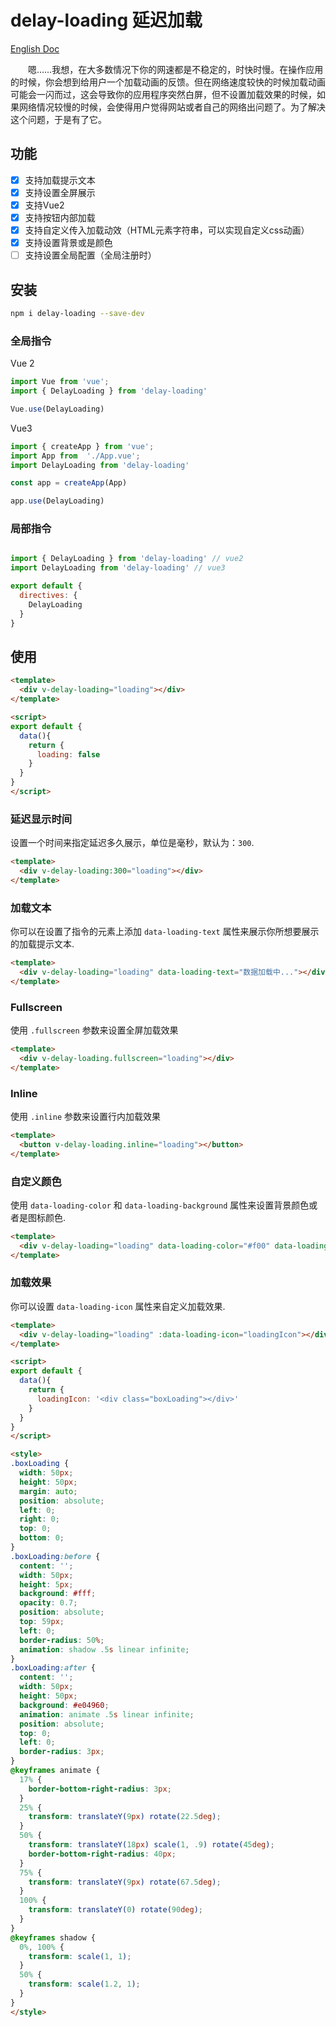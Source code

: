 # delay-loading 延迟加载

[English Doc](/README.md)

&emsp;&emsp;嗯……我想，在大多数情况下你的网速都是不稳定的，时快时慢。在操作应用的时候，你会想到给用户一个加载动画的反馈。但在网络速度较快的时候加载动画可能会一闪而过，这会导致你的应用程序突然白屏，但不设置加载效果的时候，如果网络情况较慢的时候，会使得用户觉得网站或者自己的网络出问题了。为了解决这个问题，于是有了它。

## 功能

- [x] 支持加载提示文本
- [x] 支持设置全屏展示
- [x] 支持Vue2
- [x] 支持按钮内部加载
- [x] 支持自定义传入加载动效（HTML元素字符串，可以实现自定义css动画）
- [x] 支持设置背景或是颜色
- [ ] 支持设置全局配置（全局注册时）

## 安装
```sh
npm i delay-loading --save-dev
```

### 全局指令
Vue 2
```js
import Vue from 'vue';
import { DelayLoading } from 'delay-loading'

Vue.use(DelayLoading)
```

Vue3
```js
import { createApp } from 'vue';
import App from  './App.vue';
import DelayLoading from 'delay-loading'

const app = createApp(App)

app.use(DelayLoading)
```

### 局部指令

```js

import { DelayLoading } from 'delay-loading' // vue2
import DelayLoading from 'delay-loading' // vue3

export default {
  directives: {
    DelayLoading
  }
}
```

## 使用
```html
<template>
  <div v-delay-loading="loading"></div>
</template>

<script>
export default {
  data(){
    return {
      loading: false
    }
  }
}
</script>
```

### 延迟显示时间
设置一个时间来指定延迟多久展示，单位是毫秒，默认为：`300`.

```html
<template>
  <div v-delay-loading:300="loading"></div>
</template>
```

### 加载文本

你可以在设置了指令的元素上添加 `data-loading-text` 属性来展示你所想要展示的加载提示文本.

```html
<template>
  <div v-delay-loading="loading" data-loading-text="数据加载中..."></div>
</template>
```

### Fullscreen

使用 `.fullscreen` 参数来设置全屏加载效果

```html
<template>
  <div v-delay-loading.fullscreen="loading"></div>
</template>
```

### Inline

使用 `.inline` 参数来设置行内加载效果

```html
<template>
  <button v-delay-loading.inline="loading"></button>
</template>
```

### 自定义颜色

使用 `data-loading-color` 和 `data-loading-background` 属性来设置背景颜色或者是图标颜色.

```html
<template>
  <div v-delay-loading="loading" data-loading-color="#f00" data-loading-background="rgba(0,0,0,.68)"></div>
</template>
```


### 加载效果

你可以设置 `data-loading-icon` 属性来自定义加载效果.

```html
<template>
  <div v-delay-loading="loading" :data-loading-icon="loadingIcon"></div>
</template>

<script>
export default {
  data(){
    return {
      loadingIcon: '<div class="boxLoading"></div>'
    }
  }
}
</script>

<style>
.boxLoading {  
  width: 50px;
  height: 50px;
  margin: auto;
  position: absolute;
  left: 0;
  right: 0;
  top: 0;
  bottom: 0;
}
.boxLoading:before {
  content: '';
  width: 50px;
  height: 5px;
  background: #fff;
  opacity: 0.7;
  position: absolute;
  top: 59px;
  left: 0;
  border-radius: 50%;
  animation: shadow .5s linear infinite;
}
.boxLoading:after {
  content: '';
  width: 50px;
  height: 50px;
  background: #e04960;
  animation: animate .5s linear infinite;
  position: absolute;
  top: 0;
  left: 0;
  border-radius: 3px;
}
@keyframes animate {
  17% {
    border-bottom-right-radius: 3px;
  }
  25% {
    transform: translateY(9px) rotate(22.5deg);
  }
  50% {
    transform: translateY(18px) scale(1, .9) rotate(45deg);
    border-bottom-right-radius: 40px;
  }
  75% {
    transform: translateY(9px) rotate(67.5deg);
  }
  100% {
    transform: translateY(0) rotate(90deg);
  }
}
@keyframes shadow {
  0%, 100% {
    transform: scale(1, 1);
  }
  50% {
    transform: scale(1.2, 1);
  }
}
</style>
```
